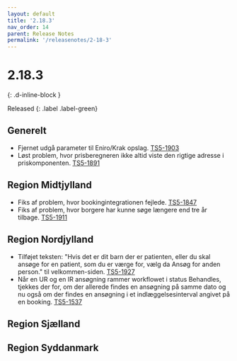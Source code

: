 ```yaml
---
layout: default
title: '2.18.3'
nav_order: 14
parent: Release Notes
permalink: '/releasenotes/2-18-3'
---
```


# 2.18.3
{: .d-inline-block }

Released
{: .label .label-green}

## Generelt
- Fjernet udgå parameter til Eniro/Krak opslag. [TS5-1903](https://sd.trifork.com/browse/TS5-1903)
- Løst problem, hvor prisberegneren ikke altid viste den rigtige adresse i priskomponenten. [TS5-1891](https://sd.trifork.com/browse/TS5-1891)

## Region Midtjylland
- Fiks af problem, hvor bookingintegrationen fejlede. [TS5-1847](https://sd.trifork.com/browse/TS5-1847)
- Fiks af problem, hvor borgere har kunne søge længere end tre år tilbage. [TS5-1911](https://sd.trifork.com/projects/TS5/queues/custom/95/TS5-1911)

## Region Nordjylland
- Tilføjet teksten: "Hvis det er dit barn der er patienten, eller du skal ansøge for en patient, som du er værge for, vælg da Ansøg for anden person." til velkommen-siden. [TS5-1927](https://sd.trifork.com/browse/TS5-1927)
- Når en UR og en IR ansøgning rammer workflowet i status Behandles, tjekkes der for, om der allerede findes en ansøgning på samme dato og nu også om der findes en ansøgning i et indlæggelsesinterval angivet på en booking. [TS5-1537](https://sd.trifork.com/browse/TS5-1537)
  
## Region Sjælland

## Region Syddanmark
